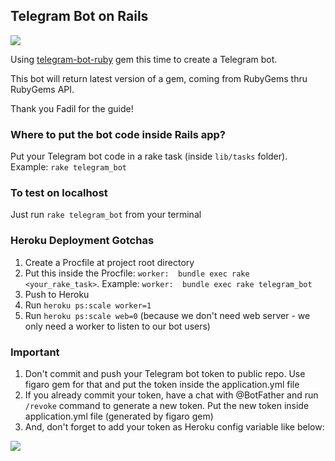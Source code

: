 ## Telegram Bot on Rails

![](http://i.imgur.com/MQ857sS.jpg)

Using [telegram-bot-ruby](https://github.com/atipugin/telegram-bot-ruby) gem this time to create a Telegram bot.

This bot will return latest version of a gem, coming from RubyGems thru RubyGems API.

Thank you Fadil for the guide!

### Where to put the bot code inside Rails app?

Put your Telegram bot code in a rake task (inside `lib/tasks` folder). Example: `rake telegram_bot`

### To test on localhost

Just run `rake telegram_bot` from your terminal

### Heroku Deployment Gotchas

1. Create a Procfile at project root directory
2. Put this inside the Procfile: `worker:  bundle exec rake <your_rake_task>`. Example: `worker:  bundle exec rake telegram_bot`
3. Push to Heroku
4. Run `heroku ps:scale worker=1`
5. Run `heroku ps:scale web=0` (because we don't need web server - we only need a worker to listen to our bot users)

### Important

1. Don't commit and push your Telegram bot token to public repo. Use figaro gem for that and put the token inside the application.yml file
2. If you already commit your token, have a chat with @BotFather and run `/revoke` command to generate a new token. Put the new token inside application.yml file (generated by figaro gem)
3. And, don't forget to add your token as Heroku config variable like below:

![](http://i.imgur.com/naG4Um6.png)

